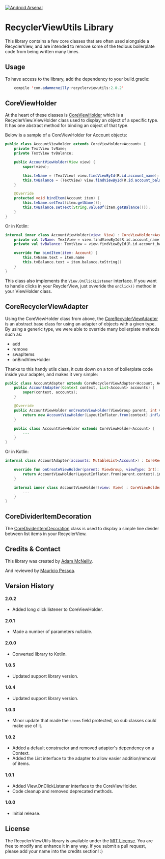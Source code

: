 [![Android Arsenal](https://img.shields.io/badge/Android%20Arsenal-RecyclerViewUtils-green.svg?style=true)](https://android-arsenal.com/details/1/3979)

RecyclerViewUtils Library
=============

This library contains a few core classes that are often used alongside a RecyclerView, and are intended to remove some of the tedious boilerplate code from being written many times.

Usage
-----

To have access to the library, add the dependency to your build.gradle:

```java
	compile 'com.adammcneilly:recyclerviewutils:2.0.2'
```


CoreViewHolder
--------------

At the heart of these classes is [CoreViewHolder](https://github.com/AdamMc331/RecyclerViewUtils/blob/master/lib/src/main/java/com/adammcneilly/recyclerviewutils/CoreViewHolder.java) which is a RecyclerView.ViewHolder class used to display an object of a specific type. It has one abstract method for binding an object of that type.

Below is a sample of a CoreViewHolder for Account objects:

```java
public class AccountViewHolder extends CoreViewHolder<Account> {
    private TextView tvName;
    private TextView tvBalance;

    public AccountViewHolder(View view) {
        super(view);

        this.tvName = (TextView) view.findViewById(R.id.account_name);
        this.tvBalance = (TextView) view.findViewById(R.id.account_balance);
    }

    @Override
    protected void bindItem(Account item) {
        this.tvName.setText(item.getName());
        this.tvBalance.setText(String.valueOf(item.getBalance()));
    }
}
```

Or in Kotlin:

```kotlin
internal inner class AccountViewHolder(view: View) : CoreViewHolder<Account>(view) {
    private val tvName: TextView = view.findViewById(R.id.account_name) as TextView
    private val tvBalance: TextView = view.findViewById(R.id.account_balance) as TextView

    override fun bindItem(item: Account) {
        this.tvName.text = item.name
        this.tvBalance.text = item.balance.toString()
    }
}
```

This class also implements the `View.OnClickListener` interface. If you want to handle clicks in your ReyclerView, just ovveride the `onClick()` method in your ViewHolder class.

CoreRecyclerViewAdapter
-----------------------

Using the CoreViewHolder class from above, the [CoreRecyclerViewAdapter](https://github.com/AdamMc331/RecyclerViewUtils/blob/master/lib/src/main/java/com/adammcneilly/recyclerviewutils/CoreRecyclerViewAdapter.java) is an abstract base class for using an adapter of objects with a given type. By using a generic type, we were able to override many boilerplate methods such as:

 * add
 * remove
 * swapItems
 * onBindViewHolder

Thanks to this handy utils class, it cuts down on a ton of boilerplate code inside your adapter, and makes it very simple:

```java
public class AccountAdapter extends CoreRecyclerViewAdapter<Account, AccountAdapter.AccountViewHolder>{
    public AccountAdapter(Context context, List<Account> accounts) {
        super(context, accounts);
    }

    @Override
    public AccountViewHolder onCreateViewHolder(ViewGroup parent, int viewType) {
        return new AccountViewHolder(LayoutInflater.from(context).inflate(R.layout.list_item_account, parent, false));
    }

    public class AccountViewHolder extends CoreViewHolder<Account> {
        ...
    }
}
```

Or in Kotlin:

```kotlin
internal class AccountAdapter(accounts: MutableList<Account>) : CoreRecyclerViewAdapter<Account, AccountAdapter.AccountViewHolder>(accounts) {

    override fun onCreateViewHolder(parent: ViewGroup, viewType: Int): AccountViewHolder {
        return AccountViewHolder(LayoutInflater.from(parent.context).inflate(R.layout.list_item_account, parent, false))
    }

    internal inner class AccountViewHolder(view: View) : CoreViewHolder<Account>(view) {
        ...
    }
}
```

CoreDividerItemDecoration
-------------------------

The [CoreDividerItemDecoration](https://github.com/AdamMc331/RecyclerViewUtils/blob/master/lib/src/main/java/com/adammcneilly/recyclerviewutils/CoreDividerItemDecoration.java) class is used to display a simple line divider between list items in your RecyclerView.

Credits & Contact
-----------------

This library was created by [Adam McNeilly](http://adammcneilly.com).

And reviewed by [Maurício Pessoa](https://github.com/Mauker1).

Version History
---------------

#### 2.0.2
 - Added long click listener to CoreViewHolder.

#### 2.0.1
 - Made a number of parameters nullable.

#### 2.0.0
 - Converted library to Kotlin.

#### 1.0.5
 - Updated support library version.

#### 1.0.4
 - Updated support library version.

#### 1.0.3
 - Minor update that made the `items` field protected, so sub classes could make use of it.

#### 1.0.2
 - Added a default constructor and removed adapter's dependency on a Context.
 - Added the List interface to the adapter to allow easier addition/removal of items.

#### 1.0.1
 - Added View.OnClickListener interface to the CoreViewHolder.
 - Code cleanup and removed deprecated methods.

#### 1.0.0
 - Initial release.

License
-------

The RecyclerViewUtils library is available under the [MIT License](https://opensource.org/licenses/MIT). You are free to modify and enhance it in any way. If you submit a pull request, please add your name into the credits section! :)
